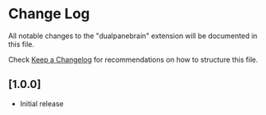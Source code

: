 # Change Log

All notable changes to the "dualpanebrain" extension will be documented in this file.

Check [Keep a Changelog](http://keepachangelog.com/) for recommendations on how to structure this file.


## [1.0.0]
- Initial release
